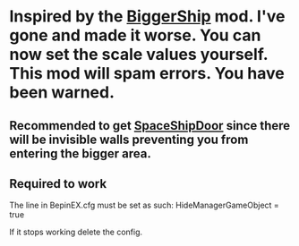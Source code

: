# Inspired by the [BiggerShip](https://thunderstore.io/c/lethal-company/p/Caverne/BiggerShip/) mod. I've gone and made it worse. You can now set the scale values yourself. This mod will spam errors. You have been warned. 

## Recommended to get [SpaceShipDoor](https://thunderstore.io/c/lethal-company/p/Wolf11221/SpaceShipDoor/) since there will be invisible walls preventing you from entering the bigger area. 

## Required to work
The line in BepinEX.cfg must be set as such: HideManagerGameObject = true

If it stops working delete the config.
